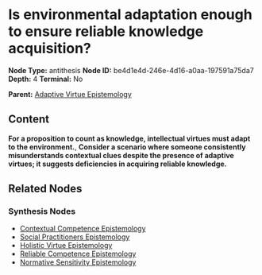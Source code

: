 # Is environmental adaptation enough to ensure reliable knowledge acquisition?

**Node Type:** antithesis
**Node ID:** be4d1e4d-246e-4d16-a0aa-197591a75da7
**Depth:** 4
**Terminal:** No

**Parent:** [Adaptive Virtue Epistemology](adaptive-virtue-epistemology-synthesis-bd25f0cb-441a-4638-9f12-84d233d9e12e.md)

## Content

**For a proposition to count as knowledge, intellectual virtues must adapt to the environment.**, **Consider a scenario where someone consistently misunderstands contextual clues despite the presence of adaptive virtues; it suggests deficiencies in acquiring reliable knowledge.**

## Related Nodes

### Synthesis Nodes

- [Contextual Competence Epistemology](contextual-competence-epistemology-synthesis-0405d3e4-e89d-4859-bea1-eeebe891c388.md)
- [Social Practitioners Epistemology](social-practitioners-epistemology-synthesis-2c033be4-1239-4829-ad74-44f2deb2cf5e.md)
- [Holistic Virtue Epistemology](holistic-virtue-epistemology-synthesis-cc4e08d4-742b-4b94-a657-bc49d497df4e.md)
- [Reliable Competence Epistemology](reliable-competence-epistemology-synthesis-eb01215c-91cc-4078-9d2f-8670507149f2.md)
- [Normative Sensitivity Epistemology](normative-sensitivity-epistemology-synthesis-b9b4aab1-7c2c-475d-a700-6d41912513e7.md)
